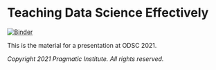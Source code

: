 # Teaching Data Science Effectively


[![Binder](https://mybinder.org/badge_logo.svg)](https://mybinder.org/v2/gh/thedataincubator/odsc2021/HEAD?urlpath=notebooks/ODSC.ipynb)

This is the material for a presentation at ODSC 2021.

*Copyright 2021 Pragmatic Institute.  All rights reserved.*
